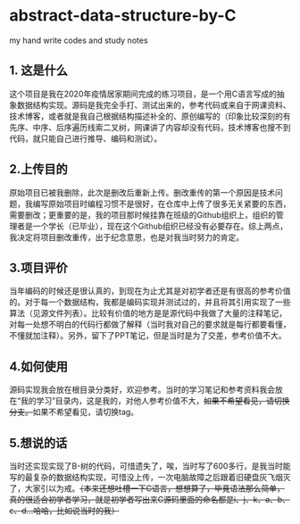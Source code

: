 # abstract-data-structure-by-C
my hand write codes and study notes

## 1. 这是什么

这个项目是我在2020年疫情居家期间完成的练习项目，是一个用C语言写成的抽象数据结构实现。源码是我完全手打、测试出来的，参考代码或来自于网课资料、技术博客，或者就是我自己根据结构描述补全的、原创编写的（印象比较深刻的有先序、中序、后序遍历线索二叉树，网课讲了内容却没有代码，技术博客也搜不到代码，就只能自己进行推导、编码和测试）。

## 2.上传目的

原始项目已被我删除，此次是删改后重新上传。删改重传的第一个原因是技术问题，我编写原始项目时编程习惯不是很好，在仓库中上传了很多无关紧要的东西，需要删改；更重要的是，我的项目那时候挂靠在班级的Github组织上，组织的管理者是一个学长（已毕业），现在这个Github组织已经没有必要存在。综上两点，我决定将项目删改重传，出于纪念意思，也是对我当时努力的肯定。

## 3.项目评价

当年编码的时候还是很认真的，到现在为止尤其是对初学者还是有很高的参考价值的。对于每一个数据结构，我都是编码实现并测试过的，并且将其引用实现了一些算法（见源文件列表）。比较有价值的地方是是源代码中我做了大量的注释笔记，对每一处想不明白的代码行都做了解释（当时我对自己的要求就是每行都要看懂，不懂就加注释）。另外，留下了PPT笔记，但是当时是为了交差，参考价值不大。

## 4.如何使用

源码实现我会放在根目录分类好，欢迎参考。当时的学习笔记和参考资料我会放在“我的学习”目录内，这是我的，对他人参考价值不大，~~如果不希望看见，请切换分支。~~如果不希望看见，请切换tag。

## 5.想说的话

当时还实现实现了B-树的代码，可惜遗失了，唉，当时写了600多行，是我当时能写的最复杂的数据结构实现，可惜没上传，一次电脑故障之后跟着旧硬盘灰飞烟灭了，大家引以为戒。~~（本来还想吐槽一下C语言，想想算了，毕竟语法那么简单，真的很适合初学者学习，就是初学者写出来C源码里面的命名都是i、j、k、a、b、c、d...哈哈，比如说当时的我）~~
